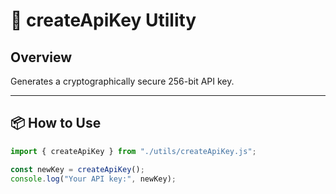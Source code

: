 # 🔐 createApiKey Utility

## Overview
Generates a cryptographically secure 256-bit API key.

---

## 📦 How to Use

```js
import { createApiKey } from "./utils/createApiKey.js";

const newKey = createApiKey();
console.log("Your API key:", newKey);
